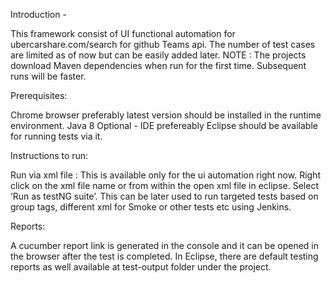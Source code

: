 Introduction -

This framework consist of UI functional automation for ubercarshare.com/search for github Teams api.
The number of test cases are limited as of now but can be easily added later.
NOTE : The projects download Maven dependencies when run for the first time. Subsequent runs will be faster.

Prerequisites:

Chrome browser preferably latest version should be installed in the runtime environment.
Java 8
Optional - IDE prefereably Eclipse should be available for running tests via it.

Instructions to run:

Run via xml file : This is available only for the ui automation right now. Right click on the xml file name or from within the open xml file in eclipse. Select ‘Run as testNG suite’. This can be later used to run targeted tests based on group tags, different xml for Smoke or other tests etc using Jenkins.


Reports:

A cucumber report link is generated in the console and it can be opened in the browser after the test is completed.
In Eclipse, there are default testing reports as well available at test-output folder under the project.
